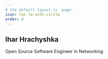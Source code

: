```yaml
---
# the default layout is 'page'
icon: fas fa-info-circle
order: 4
---
```


## Ihar Hrachyshka

Open Source Software Engineer in Networking

